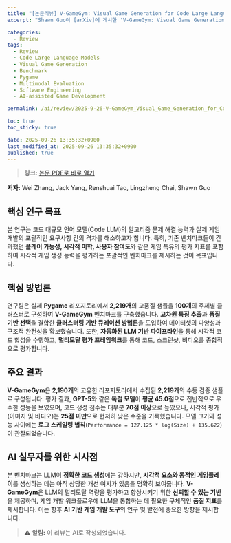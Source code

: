 ```yaml
---
title: "[논문리뷰] V-GameGym: Visual Game Generation for Code Large Language Models"
excerpt: "Shawn Guo이 [arXiv]에 게시한 'V-GameGym: Visual Game Generation for Code Large Language Models' 논문에 대한 자세한 리뷰입니다."

categories:
  - Review
tags:
  - Review
  - Code Large Language Models
  - Visual Game Generation
  - Benchmark
  - Pygame
  - Multimodal Evaluation
  - Software Engineering
  - AI-assisted Game Development

permalink: /ai/review/2025-9-26-V-GameGym_Visual_Game_Generation_for_Code_Large_Language_Models/

toc: true
toc_sticky: true

date: 2025-09-26 13:35:32+0900
last_modified_at: 2025-09-26 13:35:32+0900
published: true
---
```

> **링크:** [논문 PDF로 바로 열기](https://arxiv.org/abs/2509.20136)

**저자:** Wei Zhang, Jack Yang, Renshuai Tao, Lingzheng Chai, Shawn Guo



## 핵심 연구 목표
본 연구는 코드 대규모 언어 모델(Code LLM)의 알고리즘 문제 해결 능력과 실제 게임 개발의 포괄적인 요구사항 간의 격차를 해소하고자 합니다. 특히, 기존 벤치마크들이 간과했던 **플레이 가능성, 시각적 미학, 사용자 참여도**와 같은 게임 특유의 평가 지표를 포함하여 시각적 게임 생성 능력을 평가하는 포괄적인 벤치마크를 제시하는 것이 목표입니다.

## 핵심 방법론
연구팀은 실제 **Pygame** 리포지토리에서 **2,219개**의 고품질 샘플을 **100개**의 주제별 클러스터로 구성하여 **V-GameGym** 벤치마크를 구축했습니다. **고차원 특징 추출**과 **품질 기반 선택**을 결합한 **클러스터링 기반 큐레이션 방법론**을 도입하여 데이터셋의 다양성과 구조적 완전성을 확보했습니다. 또한, **자동화된 LLM 기반 파이프라인**을 통해 시각적 코드 합성을 수행하고, **멀티모달 평가 프레임워크**를 통해 코드, 스크린샷, 비디오를 종합적으로 평가합니다.

## 주요 결과
**V-GameGym**은 **2,190개**의 고유한 리포지토리에서 수집된 **2,219개**의 수동 검증 샘플로 구성됩니다. 평가 결과, **GPT-5**와 같은 **독점 모델**이 **평균 45.0점**으로 전반적으로 우수한 성능을 보였으며, 코드 생성 점수는 대부분 **70점 이상**으로 높았으나, 시각적 평가(이미지 및 비디오)는 **25점 미만**으로 현저히 낮은 수준을 기록했습니다. 모델 크기와 성능 사이에는 **로그 스케일링 법칙**(`Performance = 127.125 * log(Size) + 135.622`)이 관찰되었습니다.

## AI 실무자를 위한 시사점
본 벤치마크는 LLM이 **정확한 코드 생성**에는 강하지만, **시각적 요소와 동적인 게임플레이**를 생성하는 데는 아직 상당한 개선 여지가 있음을 명확히 보여줍니다. **V-GameGym**은 LLM의 멀티모달 역량을 평가하고 향상시키기 위한 **신뢰할 수 있는 기반**을 제공하며, 게임 개발 워크플로우에 LLM을 통합하는 데 필요한 구체적인 **품질 지표**를 제시합니다. 이는 향후 **AI 기반 게임 개발 도구**의 연구 및 발전에 중요한 방향을 제시합니다.

> ⚠️ **알림:** 이 리뷰는 AI로 작성되었습니다.